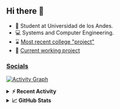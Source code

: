## Hi there 👋

<!--
**Daniel-VergaraM/Daniel-VergaraM** is a ✨ _special_ ✨ repository because its `README.md` (this file) appears on your GitHub profile.-->

- 🌱 Student at Universidad de los Andes.
- 💻 Systems and Computer Engineering.
- ⌛ [Most recent college "project"](https://daniel-vergaram.github.io/TallerAngular/)
- 🔨 [Current working project](https://github.com/Daniel-VergaraM/WebRTC-Video-Broadcast)


<h3><a href="https://dvergaram.is-a.dev/links" target="_blank">Socials</a></h3>
  


[![Activity Graph](https://github-readme-activity-graph.vercel.app/graph?username=daniel-vergaram&theme=github-dark-dimmed&custom_title=Daniel%27s%20Activity%20Graph&hide_border=true)](https://github.com/ashutosh00710/github-readme-activity-graph)

<!--START_SECTION:activity-->

<!--END_SECTION:activity-->

<details> <summary> <b>⚡ Recent Activity</b> </summary>
  
<!--START_SECTION:waka-->
![Code Time](http://img.shields.io/badge/Code%20Time-401%20hrs%2026%20mins-blue)

![Lines of code](https://img.shields.io/badge/From%20Hello%20World%20I%27ve%20Written-478.5%20thousand%20lines%20of%20code-blue)

**🐱 My GitHub Data** 

> 📦 ? Used in GitHub's Storage 
 > 
> 🏆 117 Contributions in the Year 2025
 > 
> 💼 Opted to Hire
 > 
> 📜 13 Public Repositories 
 > 
> 🔑 0 Private Repositories 
 > 
**I'm an Early 🐤** 

```text
🌞 Morning                97 commits          ████░░░░░░░░░░░░░░░░░░░░░   15.80 % 
🌆 Daytime                211 commits         █████████░░░░░░░░░░░░░░░░   34.36 % 
🌃 Evening                194 commits         ████████░░░░░░░░░░░░░░░░░   31.60 % 
🌙 Night                  112 commits         █████░░░░░░░░░░░░░░░░░░░░   18.24 % 
```


📊 **This Week I Spent My Time On** 

```text
🕑︎ Time Zone: America/Bogota

💬 Programming Languages: 
TypeScript               7 hrs 30 mins       ████████░░░░░░░░░░░░░░░░░   31.50 % 
JavaScript               4 hrs 19 mins       █████░░░░░░░░░░░░░░░░░░░░   18.16 % 
JSON                     2 hrs 27 mins       ███░░░░░░░░░░░░░░░░░░░░░░   10.29 % 
Bash                     1 hr 55 mins        ██░░░░░░░░░░░░░░░░░░░░░░░   08.08 % 
CSS                      1 hr 13 mins        █░░░░░░░░░░░░░░░░░░░░░░░░   05.14 % 

🐱‍💻 Projects: 
daniel-vergaram.github.io11 hrs 17 mins      ████████████░░░░░░░░░░░░░   47.38 % 
api                      5 hrs 7 mins        █████░░░░░░░░░░░░░░░░░░░░   21.53 % 
vim_runtime              1 hr 42 mins        ██░░░░░░░░░░░░░░░░░░░░░░░   07.17 % 
ISIS2603_202510_parcial2 1 hr 12 mins        █░░░░░░░░░░░░░░░░░░░░░░░░   05.10 % 
MilkshakeTest            56 mins             █░░░░░░░░░░░░░░░░░░░░░░░░   03.92 % 
```


 Last Updated on 17/05/2025 00:51:24 UTC
<!--END_SECTION:waka-->

</details>

<details> <summary> <b>📈 GitHub Stats</b> </summary>
<!--START_SECTION:simplewaka-->

```txt
From: 10 June 2024 - To: 16 May 2025

Total Time: 397 hrs

Java                139 hrs 56 mins 🟩🟩🟩🟩🟩🟩🟩🟩🟩⬜⬜⬜⬜⬜⬜⬜⬜⬜⬜⬜⬜⬜⬜⬜⬜   35.25 %
TypeScript          88 hrs 57 mins  🟩🟩🟩🟩🟩🟨⬜⬜⬜⬜⬜⬜⬜⬜⬜⬜⬜⬜⬜⬜⬜⬜⬜⬜⬜   22.41 %
JavaScript          65 hrs 1 min    🟩🟩🟩🟩⬜⬜⬜⬜⬜⬜⬜⬜⬜⬜⬜⬜⬜⬜⬜⬜⬜⬜⬜⬜⬜   16.38 %
Bash                18 hrs 24 mins  🟩⬜⬜⬜⬜⬜⬜⬜⬜⬜⬜⬜⬜⬜⬜⬜⬜⬜⬜⬜⬜⬜⬜⬜⬜   04.64 %
HTML                16 hrs 43 mins  🟩⬜⬜⬜⬜⬜⬜⬜⬜⬜⬜⬜⬜⬜⬜⬜⬜⬜⬜⬜⬜⬜⬜⬜⬜   04.21 %
```

<!--END_SECTION:simplewaka-->
</details>
